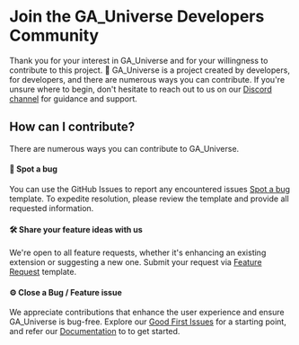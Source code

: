 
# Join the GA_Universe Developers Community

Thank you for your interest in GA_Universe and for your willingness to contribute to this project. 🙌 GA_Universe is a project created by developers, for developers, and there are numerous ways you can contribute. If you're unsure where to begin, don't hesitate to reach out to us on our [Discord channel](https://discord.com/channels/1199234911874326612/1199243571929284658) for guidance and support. 

## How can I contribute?

There are numerous ways you can contribute to GA_Universe.

#### 🐛 Spot a bug
You can use the GitHub Issues to report any encountered issues [Spot a bug](https://github.com/gauniverseorg/ga-universe/issues/new?assignees=arsumelahi21&labels=Bug%2CNeeds+Triaging&projects=&template=--bug-report.yml&title=[Bug]%3A+) template.
To expedite resolution, please review the template and provide all requested information.

#### 🛠 Share your feature ideas with us
We're open to all feature requests, whether it's enhancing an existing extension or suggesting a new one. Submit your request via [Feature Request](https://github.com/gauniverseorg/ga-universe/issues/new?assignees=arsumelahi21&labels=Enhancement&projects=&template=--feature-request.yml&title=%5BFeature%5D%3A+) template.

#### ⚙️ Close a Bug / Feature issue
We appreciate contributions that enhance the user experience and ensure GA_Universe is bug-free. Explore our [Good First Issues](https://github.com/gauniverseorg/ga-universe/labels/good%20first%20issue) for a starting point, and refer our [Documentation](https://docs.ga-universe.com/) to to get started.
